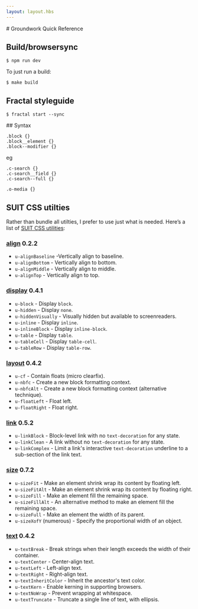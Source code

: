 ```yaml
---
layout: layout.hbs
---
```


# Groundwork Quick Reference

## Build/browsersync

```
$ npm run dev
```

To just run a build:
```
$ make build
```

## Fractal styleguide

```
$ fractal start --sync
```

## Syntax

```
.block {}
.block__element {}
.block--modifier {}
```
eg
```
.c-search {}
.c-search__field {}
.c-search--full {}

.o-media {}
```

## SUIT CSS utilties

Rather than bundle all utilties, I prefer to use just what is needed. Here’s a list of [SUIT CSS utilities](https://github.com/suitcss/utils):

### [align] 0.2.2
* `u-alignBaseline` -Vertically align to baseline.
* `u-alignBottom` - Vertically align to bottom.
* `u-alignMiddle` - Vertically align to middle.
* `u-alignTop` - Vertically align to top.

### [display] 0.4.1
* `u-block` - Display `block`.
* `u-hidden` - Display `none`.
* `u-hiddenVisually` - Visually hidden but available to screenreaders.
* `u-inline` - Display `inline`.
* `u-inlineBlock` - Display `inline-block`.
* `u-table` - Display `table`.
* `u-tableCell` - Display `table-cell`.
* `u-tableRow` - Display `table-row`.

### [layout] 0.4.2
* `u-cf` - Contain floats (micro clearfix).
* `u-nbfc` - Create a new block formatting context.
* `u-nbfcAlt` - Create a new block formatting context (alternative technique).
* `u-floatLeft` - Float left.
* `u-floatRight` - Float right.

### [link] 0.5.2
* `u-linkBlock` - Block-level link with no `text-decoration` for any state.
* `u-linkClean` - A link without no `text-decoration` for any state.
* `u-linkComplex` - Limit a link's interactive `text-decoration` underline to a
  sub-section of the link text.

### [size] 0.7.2
* `u-sizeFit` - Make an element shrink wrap its content by floating left.
* `u-sizeFitAlt` - Make an element shrink wrap its content by floating right.
* `u-sizeFill` - Make an element fill the remaining space.
* `u-sizeFillAlt` - An alternative method to make an element fill the remaining space.
* `u-sizeFull` - Make an element the width of its parent.
* `u-sizeXofY` (numerous) - Specify the proportional width of an object.

### [text] 0.4.2
* `u-textBreak` - Break strings when their length exceeds the width of their container.
* `u-textCenter` - Center-align text.
* `u-textLeft` - Left-align text.
* `u-textRight` - Right-align text.
* `u-textInheritColor` - Inherit the ancestor's text color.
* `u-textKern` - Enable kerning in supporting browsers.
* `u-textNoWrap` - Prevent wrapping at whitespace.
* `u-textTruncate` - Truncate a single line of text, with ellipsis.

[align]: https://github.com/suitcss/utils-align/
[display]: https://github.com/suitcss/utils-display
[layout]: https://github.com/suitcss/utils-layout
[link]: https://github.com/suitcss/utils-link
[size]: https://github.com/suitcss/utils-size
[text]: https://github.com/suitcss/utils-text
